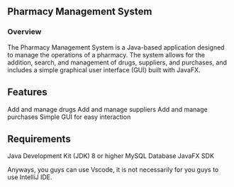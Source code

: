 
## Pharmacy Management System

### Overview
The Pharmacy Management System is a Java-based application designed to manage the operations of a pharmacy. The system allows for the addition, search, and management of drugs, suppliers, and purchases, and includes a simple graphical user interface (GUI) built with JavaFX.

## Features
Add and manage drugs
Add and manage suppliers
Add and manage purchases
Simple GUI for easy interaction

## Requirements
Java Development Kit (JDK) 8 or higher
MySQL Database
JavaFX SDK

Anyways, you guys can use Vscode, it is not necessarily for you guys to use IntelliJ IDE.
